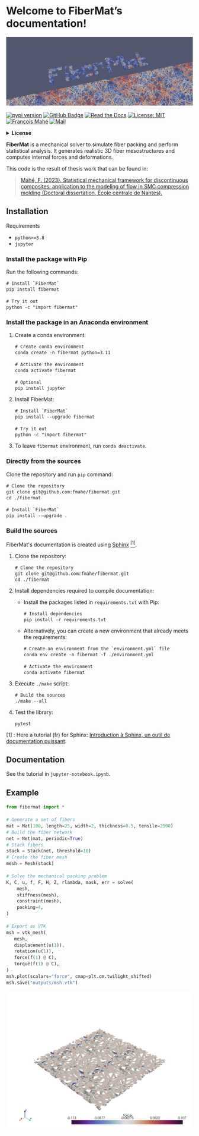 # Welcome to FiberMat’s documentation!

<a href="https://github.com/fmahe/fibermat">
    <img alt="banner" src="https://github.com/fmahe/fibermat/raw/main/images/banner.png">
</a>

[![pypi version](https://img.shields.io/pypi/v/fibermat?logo=pypi)](https://pypi.org/project/fibermat/)
[![GitHub Badge](https://img.shields.io/badge/Github-fibermat-blue?logo=github)](https://github.com/fmahe/fibermat)
[![Read the Docs](https://img.shields.io/readthedocs/fibermat)](https://fibermat.readthedocs.io/en/latest/)
[![License: MIT](https://img.shields.io/badge/License-MIT-yellow.svg)](https://opensource.org/licenses/MIT)
[![François Mahé](https://img.shields.io/badge/Author-François%20Mahé-green)](https://img.shields.io/badge/francois.mahe@ens--rennes.fr-Univ%20Rennes,%20ENS%20Rennes,%20CNRS,%20IPR%20--%20UMR%206251,%20F--35000%20Rennes,%20France-royalblue)
[![Mail](https://img.shields.io/badge/✉-francois.mahe@ens--rennes.fr-royalblue)](mailto:francois.mahe@ens-rennes.fr)

<details>
<summary>
<b> License </b> <a id="license"></a>

</summary>

```
                                        ██╖
████████╖  ████┐  ████╖       ██╖      ██╓╜
██╔═════╝  ██╔██ ██╔██║       ██║    ██████╖
█████─╖    ██║ ███╓╜██║██████╖██████╖██║ ██║
██╔═══╝    ██║ ╘══╝ ██║██║ ██║██╓─██║██╟───╜
██║    ██┐ ██║      ██║███ ██║██║ ██║│█████╖
╚═╝    └─┘ ╚═╝      ╚═╝╚══╧══╝╚═╝ ╚═╝╘═════╝
 █████┐       █████┐       ██┐
██╔══██┐     ██╓──██┐      └─┘       █╖████╖
 ██╖ └─█████ └███ └─┘      ██╖██████╖██╔══█║
██╔╝  ██╔══██   ███╖ ████╖ ██║██║ ██║██║  └╜
│██████╓╜   ██████╓╜ ╚═══╝ ██║██████║██║
╘══════╝    ╘═════╝        ╚═╝██╔═══╝╚═╝
      Rennes                  ██║
                              ╚═╝
@author: François Mahé
@mail: francois.mahe@ens-rennes.fr
(Univ Rennes, ENS Rennes, CNRS, IPR - UMR 6251, F-35000 Rennes, France)

@project: FiberMat
@version: v1.0

License
-------
MIT License

Copyright (c) 2024 François Mahé

Permission is hereby granted, free of charge, to any person obtaining a copy
of this software and associated documentation files (the "Software"), to deal
in the Software without restriction, including without limitation the rights
to use, copy, modify, merge, publish, distribute, sublicense, and/or sell
copies of the Software, and to permit persons to whom the Software is
furnished to do so, subject to the following conditions:

The above copyright notice and this permission notice shall be included in all
copies or substantial portions of the Software.

THE SOFTWARE IS PROVIDED "AS IS", WITHOUT WARRANTY OF ANY KIND, EXPRESS OR
IMPLIED, INCLUDING BUT NOT LIMITED TO THE WARRANTIES OF MERCHANTABILITY,
FITNESS FOR A PARTICULAR PURPOSE AND NONINFRINGEMENT. IN NO EVENT SHALL THE
AUTHORS OR COPYRIGHT HOLDERS BE LIABLE FOR ANY CLAIM, DAMAGES OR OTHER
LIABILITY, WHETHER IN AN ACTION OF CONTRACT, TORT OR OTHERWISE, ARISING FROM,
OUT OF OR IN CONNECTION WITH THE SOFTWARE OR THE USE OR OTHER DEALINGS IN THE
SOFTWARE.

Description
-----------
A mechanical solver to simulate fiber packing and perform statistical analysis.

References
----------
Mahé, F. (2023). Statistical mechanical framework for discontinuous composites:
  application to the modeling of flow in SMC compression molding (Doctoral
  dissertation, École centrale de Nantes).

```
</details>

**FiberMat** is a mechanical solver to simulate fiber packing and perform statistical analysis. It generates realistic 3D fiber mesostructures and computes internal forces and deformations.

This code is the result of thesis work that can be found in:
> [Mahé, F. (2023). Statistical mechanical framework for discontinuous composites:
  application to the modeling of flow in SMC compression molding (Doctoral
  dissertation, École centrale de Nantes).](https://theses.hal.science/tel-04189271/)

## Installation

Requirements
+ `python>=3.8`
+ `jupyter`

### Install the package with Pip

Run the following commands:
```shell
# Install `FiberMat`
pip install fibermat

# Try it out
python -c "import fibermat"

```

### Install the package in an Anaconda environment

1. Create a conda environment:
    ```shell
    # Create conda environment
    conda create -n fibermat python=3.11

    # Activate the environment
    conda activate fibermat

    # Optional
    pip install jupyter

    ```

2. Install FiberMat:
    ```shell
    # Install `FiberMat`
    pip install --upgrade fibermat

    # Try it out
    python -c "import fibermat"

    ```

3. To leave `fibermat` environment, run ``conda deactivate``.

### Directly from the sources

Clone the repository and run `pip` command:
```shell
# Clone the repository
git clone git@github.com:fmahe/fibermat.git
cd ./fibermat

# Install `FiberMat`
pip install --upgrade .

```

### Build the sources

FiberMat's documentation is created using [Sphinx](https://www.sphinx-doc.org/en/master/) [<sup>[1]</sup>](#note-1).

1. Clone the repository:
    ```shell
    # Clone the repository
    git clone git@github.com:fmahe/fibermat.git
    cd ./fibermat

    ```

2. Install dependencies required to compile documentation:

    - Install the packages listed in `requirements.txt` with Pip:
        ```shell
        # Install dependencies
        pip install -r requirements.txt

        ```

    - Alternatively, you can create a new environment that already meets the requirements:
        ```shell
        # Create an environment from the `environment.yml` file
        conda env create -n fibermat -f ./environment.yml

        # Activate the environment
        conda activate fibermat

        ```

3. Execute `./make` script:
    ```shell
    # Build the sources
    ./make --all

    ```

4. Test the library:
    ```shell
    pytest

    ```

<a id="note-1"> [1] </a> : Here a tutorial (fr) for Sphinx: [Introduction à Sphinx, un outil de documentation puissant](https://blog.flozz.fr/2020/09/07/introduction-a-sphinx-un-outil-de-documentation-puissant/).

## Documentation

See the tutorial in `jupyter-notebook.ipynb`.

## Example

```python
from fibermat import *

# Generate a set of fibers
mat = Mat(100, length=25, width=2, thickness=0.5, tensile=2500)
# Build the fiber network
net = Net(mat, periodic=True)
# Stack fibers
stack = Stack(net, threshold=10)
# Create the fiber mesh
mesh = Mesh(stack)

# Solve the mechanical packing problem
K, C, u, f, F, H, Z, rlambda, mask, err = solve(
    mesh,
    stiffness(mesh),
    constraint(mesh),
    packing=4,
)

# Export as VTK
msh = vtk_mesh(
   mesh,
   displacement(u(1)),
   rotation(u(1)),
   force(f(1) @ C),
   torque(f(1) @ C),
)
msh.plot(scalars="force", cmap=plt.cm.twilight_shifted)
msh.save("outputs/msh.vtk")

```

![example](https://github.com/fmahe/fibermat/raw/main/images/example.png)
